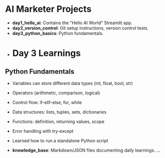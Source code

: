 # AI Marketer Projects

- **day1_hello_ai**: Contains the "Hello AI World" Streamlit app.
- **day2_version_control**: Git setup instructions, version control tests.
- **day3_python_basics**: Python fundamentals.
- # Day 3 Learnings

## Python Fundamentals
- Variables can store different data types (int, float, bool, str)
- Operators (arithmetic, comparison, logical)
- Control flow: if-elif-else, for, while
- Data structures: lists, tuples, sets, dictionaries
- Functions: definition, returning values, scope
- Error handling with try-except
- Learned how to run a standalone Python script

- **knowledge_base**: Markdown/JSON files documenting daily learnings.
...

